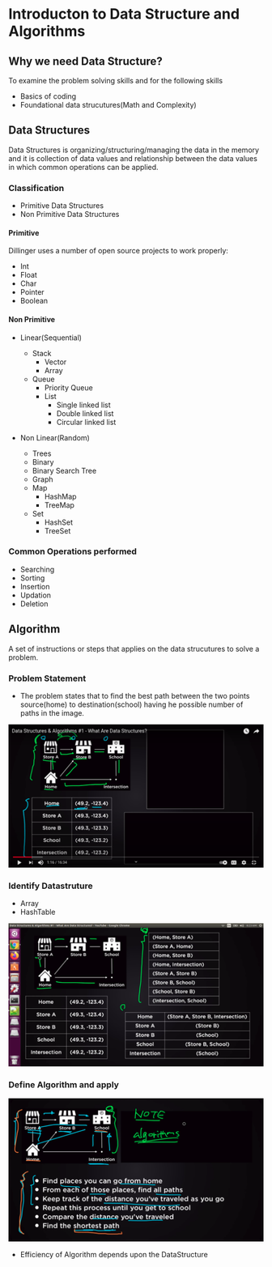 # Introducton to Data Structure and Algorithms
## Why we need Data Structure?
To examine the problem solving skills and for the following  skills

- Basics of coding 
- Foundational data strucutures(Math and Complexity)

## Data Structures

Data Structures is organizing/structuring/managing the data in the memory and it is collection of data values and relationship between the data values in which common operations can be applied. 

### Classification

- Primitive Data Structures
- Non Primitive Data Structures


#### Primitive

Dillinger uses a number of open source projects to work properly:

- Int
- Float
- Char
- Pointer
- Boolean

#### Non Primitive

-  Linear(Sequential)
	- Stack
		- Vector
		- Array
	- Queue
		- Priority Queue
		- List
			- Single linked list
			- Double linked list
			- Circular linked list
	

- Non Linear(Random)
	- Trees 
	- Binary 
	- Binary Search Tree
	- Graph
	- Map
		- HashMap
		- TreeMap
	- Set
		- HashSet
		- TreeSet

### Common Operations performed

- Searching
- Sorting
- Insertion
- Updation
- Deletion


##  Algorithm

A set of instructions or steps that applies on the data strucutures to solve a problem. 

### Problem Statement

-  The problem states that to find the best path between the two points source(home) to destination(school) having  he possible number of paths in the image.

![Problem](img/Problem.png "ProblemStatement")

### Identify Datastruture 

-  Array
-  HashTable

![Problem](img/ProblemDS.png "ProblemDS")

### Define Algorithm and apply

![Problem](img/DSAlgo.png "DSAlgo")

-  Efficiency of Algorithm depends upon the DataStructure








